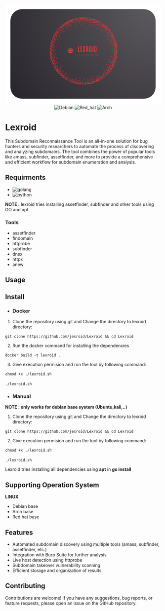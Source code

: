 <div align='center'>
  
![Lexroid_logo](https://github.com/jexroid/jexroid/blob/main/img/image.png)
  <br>
![Debian](https://img.shields.io/badge/Debian-red?logo=Debian&logoColor=white&style=for-the-badge)
![Red_hat](https://img.shields.io/badge/red%20hat-black?logo=red%20hat&logoColor=red&style=for-the-badge)
![Arch](https://img.shields.io/badge/Arch-blue?logo=arch%20linux&logoColor=white&style=for-the-badge)
  
</div>

# Lexroid
This Subdomain Reconnaissance Tool is an all-in-one solution for bug hunters and security researchers to automate the process of discovering and analyzing subdomains. The tool combines the power of popular tools like amass, subfinder, assetfinder, and more to provide a comprehensive and efficient workflow for subdomain enumeration and analysis.


## Requirments
- ![golang](https://img.shields.io/badge/Go-1.20.0%20%3C=-green?logo=go&logoColor=white&style=for-the-badge)
- ![python](https://img.shields.io/badge/python-3.6%20%3C=-blue?logo=python&logoColor=white&style=for-the-badge)

**NOTE :** lexroid tries installing assetfinder, subfinder and other tools using GO and apt.
### Tools
- assetfinder
- findomain
- httprobe
- subfinder
- dnsx
- httpx
- anew

## Usage

## Install
- ### Docker

1. Clone the repository using git and Change the directory to lexroid directory:
```
git clone https://github.com/jexroid/Lexroid && cd Lexroid
```
2. Run the docker command for installing the dependencies
```
docker build -t lexroid .
```
3. Give execution permision and run the tool by following command:
```
chmod +x ./lexroid.sh

./lexroid.sh
```
- ### Manual
**NOTE : only works for debian base system (Ubuntu,kali,..)**
1. Clone the repository using git and Change the directory to lexroid directory:
```
git clone https://github.com/jexroid/Lexroid && cd Lexroid
```
2. Give execution permision and run the tool by following command:
```
chmod +x ./lexroid.sh

./lexroid.sh
```
Lexroid tries installing all dependencies using **apt** in **go install**

## Supporting Operation System
**LINUX**
- Debian base
- Arch base
- Red hat base

## Features
- Automated subdomain discovery using multiple tools (amass, subfinder, assetfinder, etc.)
- Integration with Burp Suite for further analysis
- Live host detection using httprobe
- Subdomain takeover vulnerability scanning
- Efficient storage and organization of results

## Contributing
Contributions are welcome! If you have any suggestions, bug reports, or feature requests, please open an issue on the GitHub repository.
